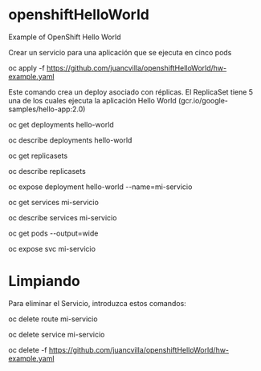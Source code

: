 # openshiftHelloWorld
Example of OpenShift Hello World 

Crear un servicio para una aplicación que se ejecuta en cinco pods

oc apply -f https://github.com/juancvilla/openshiftHelloWorld/hw-example.yaml

Este comando crea un deploy asociado con réplicas. El ReplicaSet tiene 5 una de los cuales ejecuta la aplicación Hello World (gcr.io/google-samples/hello-app:2.0)

oc get deployments hello-world

oc describe deployments hello-world

oc get replicasets

oc describe replicasets

oc expose deployment hello-world --name=mi-servicio

oc get services mi-servicio

oc describe services mi-servicio

oc get pods --output=wide

oc expose svc mi-servicio

# Limpiando

Para eliminar el Servicio, introduzca estos comandos:

oc delete route mi-servicio

oc delete service mi-servicio

oc delete -f https://github.com/juancvilla/openshiftHelloWorld/hw-example.yaml


